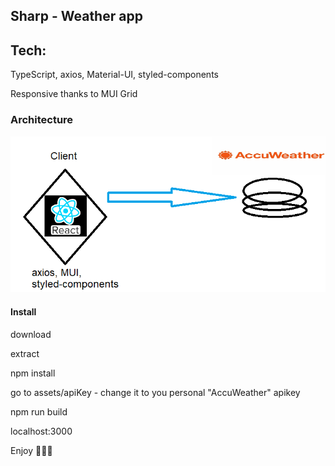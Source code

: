 ## Sharp - Weather app

<h2>Tech:</h2>
<p>TypeScript, axios, Material-UI, styled-components</p>
<p>Responsive thanks to MUI Grid</p>

<h3>Architecture</h3>
<img src="./src/assets/archi.png" alt="Architecture">

<h4>Install</h4>
<p>download</p>
<p>extract</p>
<p>npm install</p>
<p>go to assets/apiKey - change it to you personal "AccuWeather" apikey</p>
<p>npm run build</p>
<p>localhost:3000</p>
<p>Enjoy 🍿🍿🍿</p>
